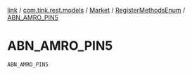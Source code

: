 [link](../../../index.md) / [com.tink.rest.models](../../index.md) / [Market](../index.md) / [RegisterMethodsEnum](index.md) / [ABN_AMRO_PIN5](./-a-b-n_-a-m-r-o_-p-i-n5.md)

# ABN_AMRO_PIN5

`ABN_AMRO_PIN5`